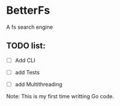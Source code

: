 # BetterFs
A fs search engine
## TODO list:
* [ ] Add CLI
* [ ] add Tests
* [ ] add Multithreading


Note: This is my first time writting Go code.